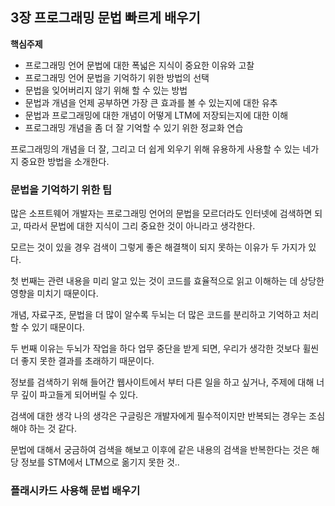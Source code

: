 ## 3장 프로그래밍 문법 빠르게 배우기  

**핵심주제**  

* 프로그래밍 언어 문법에 대한 폭넓은 지식이 중요한 이유와 고찰
* 프로그래밍 언어 문법을 기억하기 위한 방법의 선택
* 문법을 잊어버리지 않기 위해 할 수 있는 방법
* 문법과 개념을 언제 공부하면 가장 큰 효과를 볼 수 있는지에 대한 유추
* 문법과 프로그래밍에 대한 개념이 어떻게 LTM에 저장되는지에 대한 이해
* 프로그래밍 개념을 좀 더 잘 기억할 수 있기 위한 정교화 연습  

프로그래밍의 개념을 더 잘, 그리고 더 쉽게 외우기 위해 유용하게 사용할 수 있는 네가지 중요한 방법을 소개한다.  

### 문법을 기억하기 위한 팁  

많은 소프트웨어 개발자는 프로그래밍 언어의 문법을 모르더라도 인터넷에 검색하면 되고, 따라서 문법에 대한 지식이 그리 중요한 것이 아니라고 생각한다.  

모르는 것이 있을 경우 검색이 그렇게 좋은 해결책이 되지 못하는 이유가 두 가지가 있다.  

첫 번째는 관련 내용을 미리 알고 있는 것이 코드를 효율적으로 읽고 이해하는 데 상당한 영향을 미치기 때문이다.  

개념, 자료구조, 문법을 더 많이 알수록 두뇌는 더 많은 코드를 분리하고 기억하고 처리할 수 있기 때문이다.  

두 번째 이유는 두뇌가 작업을 하다 업무 중단을 받게 되면, 우리가 생각한 것보다 휠씬 더 좋지 못한 결과를 초래하기 때문이다.  

정보를 검색하기 위해 들어간 웹사이트에서 부터 다른 일을 하고 싶거나, 주제에 대해 너무 깊이 파고들게 되어버릴 수 있다.  

검색에 대한 생각 나의 생각은 구글링은 개발자에게 필수적이지만 반복되는 경우는 조심해야 하는 것 같다.  

문법에 대해서 궁금하여 검색을 해보고 이후에 같은 내용의 검색을 반복한다는 것은 해당 정보를 STM에서 LTM으로 옮기지 못한 것..  

### 플래시카드 사용해 문법 배우기  

